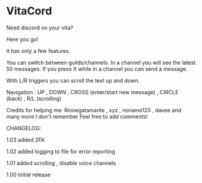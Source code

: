 # VitaCord

Need discord on your vita?

Here you go!

It has only a few features.

You can switch between guilds/channels.
In a channel you will see the latest 50 messages.
If you press X while in a channel you can send a message.

With L/R triggers you can scroll the text up and down.

Navigation : UP , DOWN , CROSS (enter/start new message) , CIRCLE (back) , R/L (scrolling)


Credits for helping me: Rinnegatamante , xyz , noname120 , davee and many more I don't remember
Feel free to add comments!


CHANGELOG:

1.03 added 2FA

1.02 added logging to file for error reporting

1.01 added scrolling , disable voice channels

1.00 initial release

